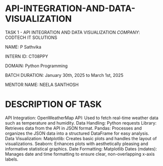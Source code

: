# API-INTEGRATION-AND-DATA-VISUALIZATION
TASK 1 - API INTEGRATION AND DATA VISUALIZATION
*COMPANY*: CODTECH IT SOLUTIONS

NAME: P Sathvika

INTERN ID: CT08PPY

DOMAIN: Python Programming

BATCH DURATION: January 30th, 2025 to March 1st, 2025

MENTOR NAME: NEELA SANTHOSH

# DESCRIPTION OF TASK
API Integration:
OpenWeatherMap API: Used to fetch real-time weather data such as temperature and humidity.
Data Handling:
Python requests Library: Retrieves data from the API in JSON format.
Pandas: Processes and organizes the JSON data into a structured DataFrame for easy analysis.
Data Visualization:
Matplotlib: Creates basic plots and handles the layout of visualizations.
Seaborn: Enhances plots with aesthetically pleasing and informative statistical graphics.
Date Formatting:
Matplotlib Dates (mdates): Manages date and time formatting to ensure clear, non-overlapping x-axis labels.

